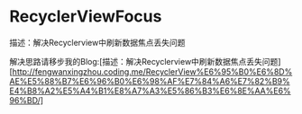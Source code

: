 # RecyclerViewFocus

描述：解决Recyclerview中刷新数据焦点丢失问题


解决思路请移步我的Blog:[描述：解决Recyclerview中刷新数据焦点丢失问题][http://fengwanxingzhou.coding.me/RecyclerView%E6%95%B0%E6%8D%AE%E5%88%B7%E6%96%B0%E6%98%AF%E7%84%A6%E7%82%B9%E4%B8%A2%E5%A4%B1%E8%A7%A3%E5%86%B3%E6%8E%AA%E6%96%BD/]
